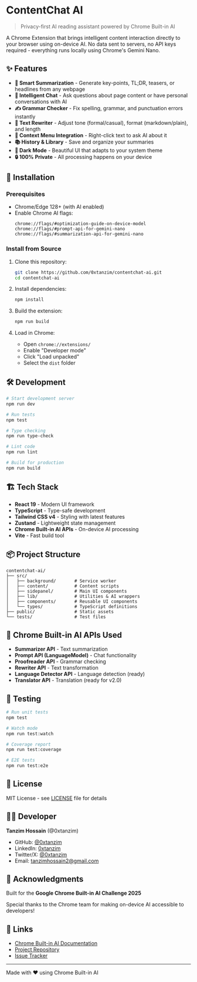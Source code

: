 # ContentChat AI

> Privacy-first AI reading assistant powered by Chrome Built-in AI

A Chrome Extension that brings intelligent content interaction directly to your browser using on-device AI. No data sent to servers, no API keys required - everything runs locally using Chrome's Gemini Nano.

## ✨ Features

- **🤖 Smart Summarization** - Generate key-points, TL;DR, teasers, or headlines from any webpage
- **💬 Intelligent Chat** - Ask questions about page content or have personal conversations with AI
- **✍️ Grammar Checker** - Fix spelling, grammar, and punctuation errors instantly
- **🔄 Text Rewriter** - Adjust tone (formal/casual), format (markdown/plain), and length
- **🎯 Context Menu Integration** - Right-click text to ask AI about it
- **📚 History & Library** - Save and organize your summaries
- **🌙 Dark Mode** - Beautiful UI that adapts to your system theme
- **🔒 100% Private** - All processing happens on your device

## 🚀 Installation

### Prerequisites

- Chrome/Edge 128+ (with AI enabled)
- Enable Chrome AI flags:
  ```
  chrome://flags/#optimization-guide-on-device-model
  chrome://flags/#prompt-api-for-gemini-nano
  chrome://flags/#summarization-api-for-gemini-nano
  ```

### Install from Source

1. Clone this repository:

   ```bash
   git clone https://github.com/0xtanzim/contentchat-ai.git
   cd contentchat-ai
   ```

2. Install dependencies:

   ```bash
   npm install
   ```

3. Build the extension:

   ```bash
   npm run build
   ```

4. Load in Chrome:
   - Open `chrome://extensions/`
   - Enable "Developer mode"
   - Click "Load unpacked"
   - Select the `dist` folder

## 🛠️ Development

```bash
# Start development server
npm run dev

# Run tests
npm test

# Type checking
npm run type-check

# Lint code
npm run lint

# Build for production
npm run build
```

## 🏗️ Tech Stack

- **React 19** - Modern UI framework
- **TypeScript** - Type-safe development
- **Tailwind CSS v4** - Styling with latest features
- **Zustand** - Lightweight state management
- **Chrome Built-in AI APIs** - On-device AI processing
- **Vite** - Fast build tool

## 📦 Project Structure

```
contentchat-ai/
├── src/
│   ├── background/       # Service worker
│   ├── content/          # Content scripts
│   ├── sidepanel/        # Main UI components
│   ├── lib/              # Utilities & AI wrappers
│   ├── components/       # Reusable UI components
│   └── types/            # TypeScript definitions
├── public/               # Static assets
└── tests/                # Test files
```

## 🎯 Chrome Built-in AI APIs Used

- **Summarizer API** - Text summarization
- **Prompt API (LanguageModel)** - Chat functionality
- **Proofreader API** - Grammar checking
- **Rewriter API** - Text transformation
- **Language Detector API** - Language detection (ready)
- **Translator API** - Translation (ready for v2.0)

## 🧪 Testing

```bash
# Run unit tests
npm test

# Watch mode
npm run test:watch

# Coverage report
npm run test:coverage

# E2E tests
npm run test:e2e
```

## 📝 License

MIT License - see [LICENSE](LICENSE) file for details

## 👨‍💻 Developer

**Tanzim Hossain** (@0xtanzim)

- GitHub: [@0xtanzim](https://github.com/0xtanzim)
- LinkedIn: [0xtanzim](https://www.linkedin.com/in/0xtanzim)
- Twitter/X: [@0xtanzim](https://twitter.com/0xtanzim)
- Email: tanzimhossain2@gmail.com

## 🙏 Acknowledgments

Built for the **Google Chrome Built-in AI Challenge 2025**

Special thanks to the Chrome team for making on-device AI accessible to developers!

## 🔗 Links

- [Chrome Built-in AI Documentation](https://developer.chrome.com/docs/ai/built-in)
- [Project Repository](https://github.com/0xtanzim/contentchat-ai)
- [Issue Tracker](https://github.com/0xtanzim/contentchat-ai/issues)

---

Made with ❤️ using Chrome Built-in AI
